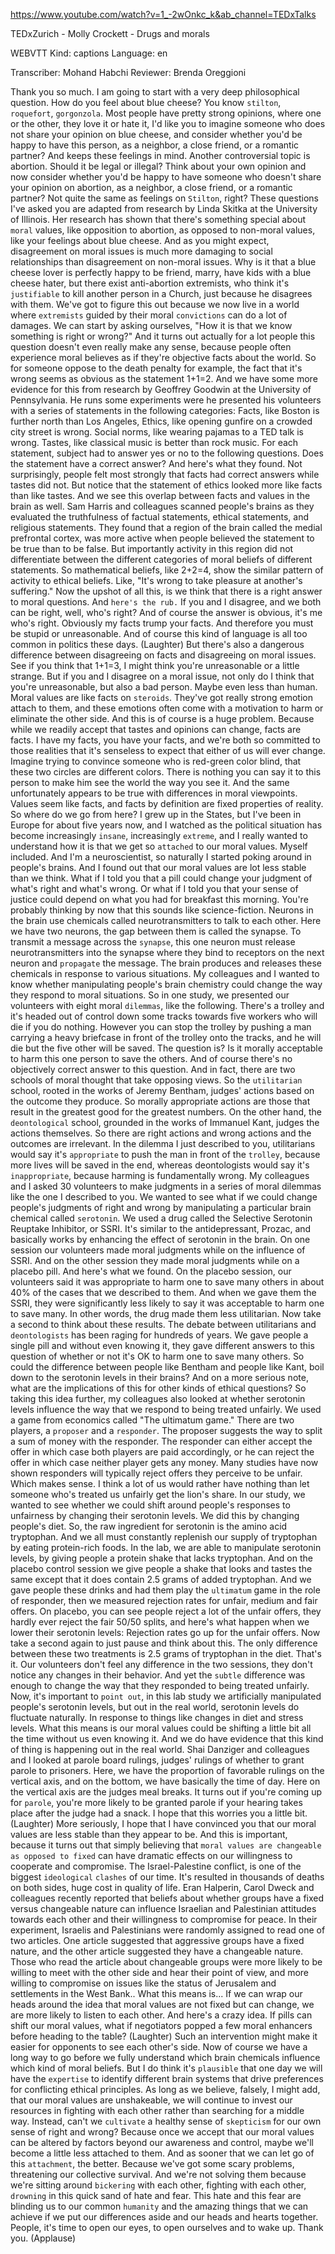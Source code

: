 https://www.youtube.com/watch?v=1_-2wOnkc_k&ab_channel=TEDxTalks 


TEDxZurich - Molly Crockett - Drugs and morals 


WEBVTT Kind: captions Language: en 

Transcriber: Mohand Habchi Reviewer: Brenda Oreggioni 

Thank you so much. I am going to start with a very deep philosophical question. How do you feel about blue cheese? You know `stilton`, `roquefort`, `gorgonzola`. Most people have pretty strong opinions, where one or the other, they love it or hate it, I'd like you to imagine someone who does not share your opinion on blue cheese, and consider whether you'd be happy to have this person, as a neighbor, a close friend, or a romantic partner? And keeps these feelings in mind. Another controversial topic is abortion. Should it be legal or illegal? Think about your own opinion and now consider whether you'd be happy to have someone who doesn't share your opinion on abortion, as a neighbor, a close friend, or a romantic partner? Not quite the same as feelings on `Stilton`, right? These questions I've asked you are adapted from research by Linda Skitka at the University of Illinois. Her research has shown that there's something special about `moral` values, like opposition to abortion, as opposed to non-moral values, like your feelings about blue cheese. And as you might expect, disagreement on moral issues is much more damaging to social relationships than disagreement on non-moral issues. Why is it that a blue cheese lover is perfectly happy to be friend, marry, have kids with a blue cheese hater, but there exist anti-abortion extremists, who think it's `justifiable` to kill another person in a Church, just because he disagrees with them. We've got to figure this out because we now live in a world where `extremists` guided by their moral `convictions` can do a lot of damages. We can start by asking ourselves, "How it is that we know something is right or wrong?" And it turns out actually for a lot people this question doesn't even really make any sense, because people often experience moral believes as if they're objective facts about the world. So for someone oppose to the death penalty for example, the fact that it's wrong seems as obvious as the statement 1+1=2. And we have some more evidence for this from research by Geoffrey Goodwin at the University of Pennsylvania. He runs some experiments were he presented his volunteers with a series of statements in the following categories: Facts, like Boston is further north than Los Angeles, Ethics, like opening gunfire on a crowded city street is wrong. Social norms, like wearing pajamas to a TED talk is wrong. Tastes, like classical music is better than rock music. For each statement, subject had to answer yes or no to the following questions. Does the statement have a correct answer? And here's what they found. Not surprisingly, people felt most strongly that facts had correct answers while tastes did not. But notice that the statement of ethics looked more like facts than like tastes. And we see this overlap between facts and values in the brain as well. Sam Harris and colleagues scanned people's brains as they evaluated the truthfulness of factual statements, ethical statements, and religious statements. They found that a region of the brain called the medial prefrontal cortex, was more active when people believed the statement to be true than to be false. But importantly activity in this region did not differentiate between the different categories of moral beliefs of different statements. So mathematical beliefs, like 2+2=4, show the similar pattern of activity to ethical beliefs. Like, "It's wrong to take pleasure at another's suffering." Now the upshot of all this, is we think that there is a right answer to moral questions. And `here's the rub.` If you and I disagree, and we both can be right, well, who's right? And of course the answer is obvious, it's me who's right. Obviously my facts trump your facts. And therefore you must be stupid or unreasonable. And of course this kind of language is all too common in politics these days. (Laughter) But there's also a dangerous difference  between disagreeing on facts and disagreeing on moral issues. See if you think that 1+1=3, I might think you're unreasonable or a little strange. But if you and I disagree on a moral issue, not only do I think that you're unreasonable, but also a bad person. Maybe even less than human. Moral values are like facts on `steroids`. They've got really strong emotion attach to them, and these emotions often come with a motivation to harm or eliminate the other side. And this is of course is a huge problem. Because while we readily accept that tastes and opinions can change, facts are facts. I have my facts, you have your facts, and we're both so committed to those realities that it's senseless to expect that either of us will ever change. Imagine trying to convince someone who is red-green color blind, that these two circles are different colors. There is nothing you can say it to this person to make him see the world the way you see it. And the same unfortunately appears to be true with differences in moral viewpoints. Values seem like facts, and facts by definition are fixed properties of reality. So where do we go from here? I grew up in the States, but I've been in Europe for about five years now, and I watched as the political situation has become increasingly `insane`, increasingly `extreme`, and I really wanted to understand how it is that we get so `attached` to our moral values. Myself included. And I'm a neuroscientist, so naturally I started poking around in people's brains. And I found out that our moral values are lot less stable than we think. What if I told you that a pill could change your judgment of what's right and what's wrong. Or what if I told you that your sense of justice could depend on what you had for breakfast this morning. You're probably thinking by now that this sounds like science-fiction. Neurons in the brain use chemicals called neurotransmitters to talk to each other. Here we have two neurons, the gap between them is called the synapse. To transmit a message across the `synapse`, this one neuron must release neurotransmitters into the synapse where they bind to receptors on the next neuron and `propagate` the message. The brain produces and releases these chemicals in response to various situations. My colleagues and I wanted to know  whether manipulating people's brain chemistry could change the way they respond to moral situations. So in one study, we presented our volunteers with eight moral `dilemmas`, like the following. There's a trolley and it's headed out of control down some tracks towards five workers who will die if you do nothing. However you can stop the trolley by pushing a man carrying a heavy briefcase in front of the trolley onto the tracks, and he will die but the five other will be saved. The question is? Is it morally acceptable to harm this one person to save the others. And of course there's no objectively correct answer to this question. And in fact, there are two schools of moral thought that take opposing views. So the `utilitarian` school, rooted in the works of Jeremy Bentham, judges' actions based on the outcome they produce. So morally appropriate actions are those that result in the greatest good for the greatest numbers. On the other hand, the `deontological` school, grounded in the works of Immanuel Kant, judges the actions themselves. So there are right actions and wrong actions and the outcomes are irrelevant. In the dilemma I just described to you, utilitarians would say it's `appropriate` to push the man in front of the `trolley`, because more lives will be saved in the end, whereas deontologists would say it's `inappropriate`, because harming is fundamentally wrong. My colleagues and I asked 30 volunteers to make judgments in a series of moral dilemmas like the one I described to you. We wanted to see what if we could change people's judgments of right and wrong by manipulating a particular brain chemical called `serotonin`. We used a drug called the Selective Serotonin Reuptake Inhibitor, or SSRI. It's similar to the antidepressant, Prozac, and basically works by enhancing the effect of serotonin in the brain. On one session our volunteers made moral judgments while on the influence of SSRI. And on the other session they made moral judgments while on a placebo pill. And here's what we found. On the placebo session, our volunteers said it was appropriate to harm one to save many others in about 40% of the cases that we described to them. And when we gave them the SSRI, they were significantly less likely to say it was acceptable to harm one to save many. In other words, the drug made them less utilitarian. Now take a second to think about these results. The debate between utilitarians and `deontologists` has been raging for hundreds of years. We gave people a single pill and without even knowing it, they gave different answers to this question of whether or not it's OK to harm one to save many others. So could the difference between people like Bentham and people like Kant, boil down to the serotonin levels in their brains? And on a more serious note, what are the implications of this for other kinds of ethical questions? So taking this idea further, my colleagues also looked at whether serotonin levels influence the way that we respond to being treated unfairly. We used a game from economics called "The ultimatum game." There are two players, a `proposer` and a `responder`. The proposer suggests the way to split a sum of money with the responder. The responder can either accept the offer in which case both players are paid accordingly, or he can reject the offer in which case neither player gets any money. Many studies have now shown responders will typically reject offers they perceive to be unfair. Which makes sense. I think a lot of us would rather have nothing than let someone who's treated us unfairly get the lion's share. In our study, we wanted to see whether we could shift around people's responses to unfairness by changing their serotonin levels. We did this by changing people's diet. So, the raw ingredient for serotonin is the amino acid tryptophan. And we all must constantly replenish our supply of tryptophan by eating protein-rich foods. In the lab, we are able to manipulate serotonin levels, by giving people a protein shake that lacks tryptophan. And on the placebo control session we give people a shake that looks and tastes the same except that it does contain 2.5 grams of added tryptophan. And we gave people these drinks and had them play the `ultimatum` game in the role of responder, then we measured rejection rates for unfair, medium and fair offers. On placebo, you can see people reject a lot of the unfair offers, they hardly ever reject the fair 50/50 splits, and here's what happen when we lower their serotonin levels: Rejection rates go up for the unfair offers. Now take a second again to just pause and think about this. The only difference between these two treatments is 2.5 grams of tryptophan in the diet. That's it. Our volunteers don't feel any difference in the two sessions, they don't notice any changes in their behavior. And yet the `subtle` difference was enough to change the way that they responded to being treated unfairly. Now, it's important to `point out`, in this lab study we artificially manipulated people's serotonin levels, but out in the real world, serotonin levels do fluctuate naturally. In response to things like changes in diet and stress levels. What this means is our moral values could be shifting a little bit all the time without us even knowing it. And we do have evidence that this kind of thing is happening out in the real world. Shai Danziger and colleagues and I looked at parole board rulings, judges' rulings of whether to grant parole to prisoners. Here, we have the proportion of favorable rulings on the vertical axis, and on the bottom, we have basically the time of day. Here on the vertical axis are the judges meal breaks. It turns out if you're coming up for `parole`, you're more likely to be granted parole if your hearing takes place after the judge had a snack. I hope that this worries you a little bit. (Laughter) More seriously, I hope that I have convinced you that our moral values are less stable than they appear to be. And this is important, because it turns out that simply believing that `moral values are changeable as opposed to fixed` can have dramatic effects on our willingness to cooperate and compromise. The Israel-Palestine conflict, is one of the biggest `ideological` `clashes` of our time. It's resulted in thousands of deaths on both sides, huge cost in quality of life. Eran Halperin, Carol Dweck and colleagues recently reported that beliefs about whether groups have a fixed versus changeable nature can influence Israelian and Palestinian attitudes towards each other and their willingness to compromise for peace. In their experiment, Israelis and Palestinians were randomly assigned to read one of two articles. One article suggested that aggressive groups have a fixed nature, and the other article suggested they have a changeable nature. Those who read the article about changeable groups were more likely to be willing to meet with the other side and hear their point of view, and more willing to compromise on issues like the status of Jerusalem and settlements in the West Bank.. What this means is... If we can wrap our heads around the idea that moral values are not fixed but can change, we are more likely to listen to each other. And here's a crazy idea. If pills can shift our moral values, what if negotiators popped a few moral enhancers before heading to the table? (Laughter) Such an intervention might make it easier for opponents to see each other's side. Now of course we have a long way to go before we fully understand which brain chemicals influence which kind of moral beliefs. But I do think it's `plausible` that one day  we will have the `expertise` to identify different brain systems that drive preferences for conflicting ethical principles. As long as we believe, falsely, I might add, that our moral values are unshakeable, we will continue to invest our resources in fighting with each other rather than searching for a middle way. Instead, can't we `cultivate` a healthy sense of `skepticism` for our own sense of right and wrong? Because once we accept that our moral values can be altered by factors beyond our awareness and control, maybe we'll become a little less attached to them. And as sooner that we can let go of this `attachment`, the better. Because we've got some scary problems, threatening our collective survival. And we're not solving them because we're sitting around `bickering` with each other, fighting with each other, `drowning` in this quick sand of hate and fear. This hate and this fear are blinding us to our common `humanity` and the amazing things that we can achieve if we put our differences aside and our heads and hearts together. People, it's time to open our eyes, to open ourselves and to wake up. Thank you. (Applause) 